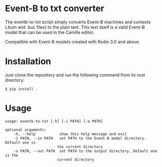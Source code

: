 # Event-B to txt converter

The eventb-to-txt script simply converts Event-B machines and contexts (.bum and .buc files) to the plain text. This text itself is a valid Event-B model that can be used in the Camille editor.

Compatible with Event-B models created with Rodin 3.0 and above.

# Installation

Just clone the repository and run the following command from its root directory:

    $ pip install .

# Usage

    usage: eventb-to-txt [-h] [-i PATH] [-o PATH]

    optional arguments:
        -h, --help           show this help message and exit
        -i PATH, --in PATH   set PATH to the Event-B model directory. Default one is
                            the current directory
        -o PATH, --out PATH  set PATH to the output directory. Default one is the
                            current directory

